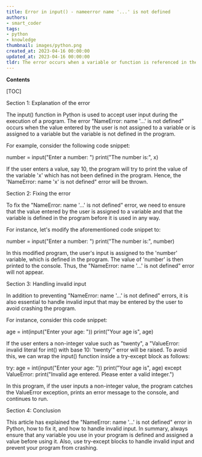 ```yaml
---
title: Error in input() - nameerror name '...' is not defined
authors:
- smart_coder
tags:
- python
- knowledge
thumbnail: images/python.png
created_at: 2023-04-16 00:00:00
updated_at: 2023-04-16 00:00:00
tldr: The error occurs when a variable or function is referenced in the input() statement that has not been defined yet in Python.
---
```


**Contents**

[TOC]

Section 1: Explanation of the error

The input() function in Python is used to accept user input during the execution of a program. The error "NameError: name '...' is not defined" occurs when the value entered by the user is not assigned to a variable or is assigned to a variable but the variable is not defined in the program.

For example, consider the following code snippet:

number = input("Enter a number: ")
print("The number is:", x)

If the user enters a value, say 10, the program will try to print the value of the variable 'x' which has not been defined in the program. Hence, the 'NameError: name 'x' is not defined" error will be thrown.

Section 2: Fixing the error

To fix the "NameError: name '...' is not defined" error, we need to ensure that the value entered by the user is assigned to a variable and that the variable is defined in the program before it is used in any way.

For instance, let's modify the aforementioned code snippet to:

number = input("Enter a number: ")
print("The number is:", number)

In this modified program, the user's input is assigned to the 'number' variable, which is defined in the program. The value of 'number' is then printed to the console. Thus, the "NameError: name '...' is not defined" error will not appear.

Section 3: Handling invalid input

In addition to preventing "NameError: name '...' is not defined" errors, it is also essential to handle invalid input that may be entered by the user to avoid crashing the program.

For instance, consider this code snippet:

age = int(input("Enter your age: "))
print("Your age is", age)

If the user enters a non-integer value such as "twenty", a "ValueError: invalid literal for int() with base 10: 'twenty'" error will be raised. To avoid this, we can wrap the input() function inside a try-except block as follows:

try:
    age = int(input("Enter your age: "))
    print("Your age is", age)
except ValueError:
    print("Invalid age entered. Please enter a valid integer.")

In this program, if the user inputs a non-integer value, the program catches the ValueError exception, prints an error message to the console, and continues to run.

Section 4: Conclusion

This article has explained the "NameError: name '...' is not defined" error in Python, how to fix it, and how to handle invalid input. In summary, always ensure that any variable you use in your program is defined and assigned a value before using it. Also, use try-except blocks to handle invalid input and prevent your program from crashing.
